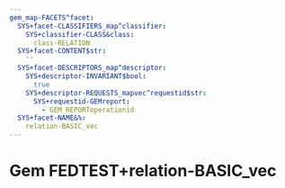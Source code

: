 ```yaml
---
gem_map-FACETS^facet:
  SYS+facet-CLASSIFIERS_map^classifier:
    SYS+classifier-CLASS&class:
      class-RELATION
  SYS+facet-CONTENT$str:
    ''
  SYS+facet-DESCRIPTORS_map^descriptor:
    SYS+descriptor-INVARIANT$bool:
      true
    SYS+descriptor-REQUESTS_mapvec^requestid$str:
      SYS+requestid-GEMreport:
        - GEM_REPORToperationid
  SYS+facet-NAME&%:
    relation-BASIC_vec
---
```

# Gem FEDTEST+relation-BASIC_vec

